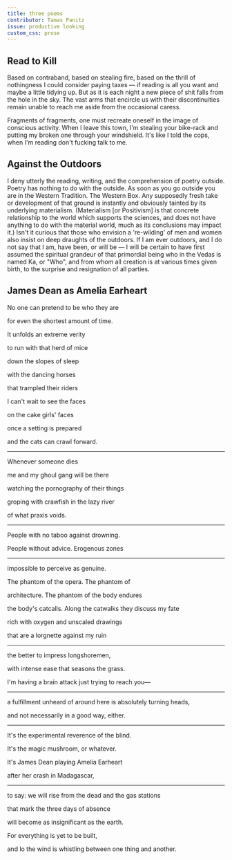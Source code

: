 ```yaml
---
title: three poems
contributor: Tamas Panitz
issue: productive looking
custom_css: prose
---
```


## Read to Kill

<div class="prose">

<p>Based on contraband, based on stealing fire, based on the thrill
of nothingness I could consider paying taxes –– if reading is all
you want and maybe a little tidying up. But as it is each night a
new piece of shit falls from the hole in the sky. The vast arms
that encircle us with their discontinuities remain unable to
reach me aside from the occasional caress.</p>

<p>Fragments of fragments, one must recreate oneself in the image of
conscious activity. When I leave this town, I'm stealing your
bike-rack and putting my broken one through your windshield. It's
like I told the cops, when I'm reading don't fucking talk to
me.</p>

</div>

## Against the Outdoors

<div class="prose">

<p>I deny utterly the reading, writing, and the comprehension of
poetry outside. Poetry has nothing to do with the outside. As
soon as you go outside you are in the Western Tradition. The
Western Box. Any supposedly fresh take or development of that
ground is instantly and obviously tainted by its underlying
materialism. (Materialism [or Positivism] is that concrete
relationship to the world which supports the sciences, and does
not have anything to do with the material world, much as its
conclusions may impact it.) Isn't it curious that those who
envision a 're-wilding' of men and women also insist on deep
draughts of the outdoors. If I am ever outdoors, and I do not say
that I am, have been, or will be –– I will be certain to have
first assumed the spiritual grandeur of that primordial being who
in the Vedas is named Ka, or "Who", and from whom all creation is
at various times given birth, to the surprise and resignation of
all parties.</p>

</div>

## James Dean as Amelia Earheart

<div class="tradwrap">

<p>No one can pretend to be who they are</p>
<p>for even the shortest amount of time.</p>
<p>It unfolds an extreme verity</p>
<p>to run with that herd of mice</p>
<p>down the slopes of sleep</p>
<p>with the dancing horses</p>
<p>that trampled their riders</p>
<p>I can't wait to see the faces</p>
<p>on the cake girls' faces</p>
<p>once a setting is prepared</p>
<p>and the cats can crawl forward.</p>
<hr />
<p>Whenever someone dies</p>
<p>me and my ghoul gang will be there</p>
<p>watching the pornography of their things</p>
<p>groping with crawfish in the lazy river</p>
<p>of what praxis voids.</p>
<hr />
<p>People with no taboo against drowning.</p>
<p>People without advice. Erogenous zones</p>
<hr />
<p>impossible to perceive as genuine.</p>
<p>The phantom of the opera. The phantom of</p>
<p>architecture. The phantom of the body endures</p>
<p>the body's catcalls. Along the catwalks they discuss my fate</p>
<p>rich with oxygen and unscaled drawings</p>
<p>that are a lorgnette against my ruin</p>
<hr />
<p>the better to impress longshoremen,</p>
<p>with intense ease that seasons the grass.</p>
<p>I'm having a brain attack just trying to reach you&mdash;</p>
<hr />
<p>a fulfillment unheard of around here is absolutely turning heads,</p>
<p>and not necessarily in a good way, either.</p>
<hr />
<p>It's the experimental reverence of the blind.</p>
<p>It's the magic mushroom, or whatever.</p>
<p>It's James Dean playing Amelia Earheart</p>
<p>after her crash in Madagascar,</p>
<hr />
<p>to say: we will rise from the dead and the gas stations</p>
<p>that mark the three days of absence</p>
<p>will become as insignificant as the earth.</p>
<p>For everything is yet to be built,</p>
<p>and lo the wind is whistling between one thing and another.</p>
</div>
